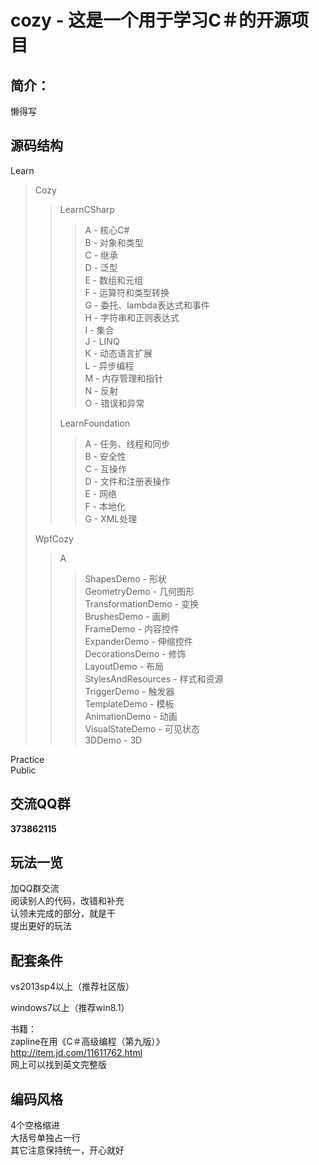 cozy - 这是一个用于学习C＃的开源项目
========


简介：
--------------------------------
懒得写

源码结构
--------------------------------
Learn
> Cozy  
>>
>> LearnCSharp  
>>> A  - 核心C#  
>>> B  - 对象和类型  
>>> C  - 继承  
>>> D  - 泛型  
>>> E  - 数组和元组  
>>> F  - 运算符和类型转换  
>>> G  - 委托、lambda表达式和事件  
>>> H  - 字符串和正则表达式  
>>> I  - 集合  
>>> J  - LINQ  
>>> K  - 动态语言扩展  
>>> L  - 异步编程  
>>> M  - 内存管理和指针  
>>> N  - 反射  
>>> O  - 错误和异常  
>>
>> LearnFoundation  
>>> A  - 任务、线程和同步  
>>> B  - 安全性  
>>> C  - 互操作  
>>> D  - 文件和注册表操作  
>>> E  - 网络  
>>> F  - 本地化  
>>> G  - XML处理  
>
> WpfCozy
>> A
>>> ShapesDemo - 形状  
>>> GeometryDemo - 几何图形  
>>> TransformationDemo - 变换  
>>> BrushesDemo - 画刷  
>>> FrameDemo - 内容控件  
>>> ExpanderDemo - 伸缩控件  
>>> DecorationsDemo - 修饰  
>>> LayoutDemo - 布局  
>>> StylesAndResources - 样式和资源  
>>> TriggerDemo - 触发器  
>>> TemplateDemo - 模板  
>>> AnimationDemo - 动画  
>>> VisualStateDemo - 可见状态  
>>> 3DDemo - 3D  
>

Practice  
Public  

  
交流QQ群
--------------------------------
<b>373862115</b>

玩法一览
--------------------------------
加QQ群交流  
阅读别人的代码，改错和补充  
认领未完成的部分，就是干  
提出更好的玩法  

配套条件
--------------------------------
vs2013sp4以上（推荐社区版）  
  
windows7以上（推荐win8.1）  

书籍：  
zapline在用《C＃高级编程（第九版）》  
<http://item.jd.com/11611762.html>  
网上可以找到英文完整版  


编码风格
--------------------------------
4个空格缩进  
大括号单独占一行  
其它注意保持统一，开心就好  